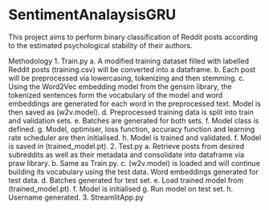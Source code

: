 # SentimentAnalaysisGRU
This project aims to perform binary classification of Reddit posts according to the estimated psychological stability of their authors. 

Methodology
	1. Train.py
		a. A modified training dataset filled with labelled Reddit posts (training.csv) will be converted into a dataframe. 
		b. Each post will be preprocessed via lowercasing, tokenizing and then stemming. 
		c. Using the Word2Vec embedding model from the gensim library, the tokenized sentences form the vocabulary of the model and word embeddings are generated for each word in the preprocessed text. Model is then saved as (w2v.model).
		d. Preprocessed training data is split into train and validation sets.
		e. Batches are generated for both sets.
		f. Model class is defined.
		g. Model, optimiser, loss function, accuracy function and learning rate scheduler are then initialised.
		h. Model is trained and validated.
		f. Model is saved in (trained_model.pt). 
	2. Test.py
		a. Retrieve posts from desired subreddits as well as their metadata and consolidate into dataframe via praw library.
		b. Same as Train.py.
		c. (w2v.model) is loaded and will continue building its vocabulary using the test data. Word embeddings generated for test data. 
		d. Batches generated for test set.
		e. Load trained model from (trained_model.pt).
		f. Model is initialised
		g. Run model on test set.
		h. Username generated. 
	3. StreamlitApp.py
